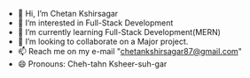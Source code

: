 - 👋 Hi, I’m Chetan Kshirsagar 
- 👀 I’m interested in Full-Stack Development
- 🌱 I’m currently learning Full-Stack Development(MERN)
- 💞️ I’m looking to collaborate on a Major project.
- 📫 Reach me on my e-mail "chetankshirsagar87@gmail.com"
- 😄 Pronouns: Cheh-tahn Ksheer-suh-gar

<!---
CH3T4N87/CH3T4N87 is a ✨ special ✨ repository because its `README.md` (this file) appears on your GitHub profile.
You can click the Preview link to take a look at your changes.
--->
